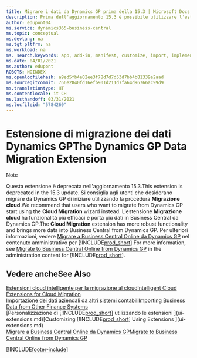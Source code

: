 ```yaml
---
title: Migrare i dati da Dynamics GP prima della 15.3 | Microsoft Docs
description: Prima dell'aggiornamento 15.3 è possibile utilizzare l'estensione per la migrazione dei dati di Dynamics GP per migrare i dati relativi a clienti, fornitori, articoli di magazzino, conti C/G, transazioni aperte di contabilità fornitori e clienti di e conti da Dynamics GP a Business Central.
author: edupont04
ms.service: dynamics365-business-central
ms.topic: conceptual
ms.devlang: na
ms.tgt_pltfrm: na
ms.workload: na
ms. search.keywords: app, add-in, manifest, customize, import, implement
ms.date: 04/01/2021
ms.author: edupont
ROBOTS: NOINDEX
ms.openlocfilehash: a9ed5fb4e02ee3f78d7d7d53d7bb4b81339e2aad
ms.sourcegitcommit: 766e2840fd16efb901d211d7fa64d96766ac99d9
ms.translationtype: HT
ms.contentlocale: it-CH
ms.lasthandoff: 03/31/2021
ms.locfileid: "5784260"
---
```

# <a name="the-dynamics-gp-data-migration-extension"></a><span data-ttu-id="08a9d-103">Estensione di migrazione dei dati Dynamics GP</span><span class="sxs-lookup"><span data-stu-id="08a9d-103">The Dynamics GP Data Migration Extension</span></span>

> [!NOTE]
> <span data-ttu-id="08a9d-104">Questa estensione è deprecata nell'aggiornamento 15.3.</span><span class="sxs-lookup"><span data-stu-id="08a9d-104">This extension is deprecated in the 15.3 update.</span></span> <span data-ttu-id="08a9d-105">Si consiglia agli utenti che desiderano migrare da Dynamics GP di iniziare utilizzando la procedura **Migrazione cloud**.</span><span class="sxs-lookup"><span data-stu-id="08a9d-105">We recommend that users who want to migrate from Dynamics GP start using the **Cloud Migration** wizard instead.</span></span> <span data-ttu-id="08a9d-106">L'estensione **Migrazione cloud** ha funzionalità più efficaci e porta più dati in Business Central da Dynamics GP.</span><span class="sxs-lookup"><span data-stu-id="08a9d-106">The **Cloud Migration** extension has more robust functionality and brings more data into Business Central from Dynamics GP.</span></span> <span data-ttu-id="08a9d-107">Per ulteriori informazioni, vedere [Migrare a Business Central Online da Dynamics GP](/dynamics365/business-central/dev-itpro/administration/migrate-dynamics-gp) nel contenuto amministrativo per [!INCLUDE[prod_short](includes/prod_short.md)].</span><span class="sxs-lookup"><span data-stu-id="08a9d-107">For more information, see [Migrate to Business Central Online from Dynamics GP](/dynamics365/business-central/dev-itpro/administration/migrate-dynamics-gp) in the administration content for [!INCLUDE[prod_short](includes/prod_short.md)].</span></span>

## <a name="see-also"></a><span data-ttu-id="08a9d-108">Vedere anche</span><span class="sxs-lookup"><span data-stu-id="08a9d-108">See Also</span></span>

[<span data-ttu-id="08a9d-109">Estensioni cloud intelligente per la migrazione al cloud</span><span class="sxs-lookup"><span data-stu-id="08a9d-109">Intelligent Cloud Extensions for Cloud Migration</span></span>](ui-extensions-data-replication.md)  
[<span data-ttu-id="08a9d-110">Importazione dei dati aziendali da altri sistemi contabili</span><span class="sxs-lookup"><span data-stu-id="08a9d-110">Importing Business Data from Other Finance Systems</span></span>](across-import-data-configuration-packages.md)  
<span data-ttu-id="08a9d-111">[Personalizzazione di [!INCLUDE[prod_short](includes/prod_short.md)] utilizzando le estensioni ](ui-extensions.md)</span><span class="sxs-lookup"><span data-stu-id="08a9d-111">[Customizing [!INCLUDE[prod_short](includes/prod_short.md)] Using Extensions ](ui-extensions.md)</span></span>  
[<span data-ttu-id="08a9d-112">Migrare a Business Central Online da Dynamics GP</span><span class="sxs-lookup"><span data-stu-id="08a9d-112">Migrate to Business Central Online from Dynamics GP</span></span>](/dynamics365/business-central/dev-itpro/administration/migrate-dynamics-gp)  


[!INCLUDE[footer-include](includes/footer-banner.md)]